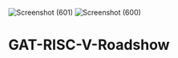 ![Screenshot (601)](https://github.com/user-attachments/assets/06c29da7-aa32-4e47-88b3-a0b854e38439)
![Screenshot (600)](https://github.com/user-attachments/assets/30ef97a4-d9eb-42b8-a9fe-53d2959f0439)
# GAT-RISC-V-Roadshow
